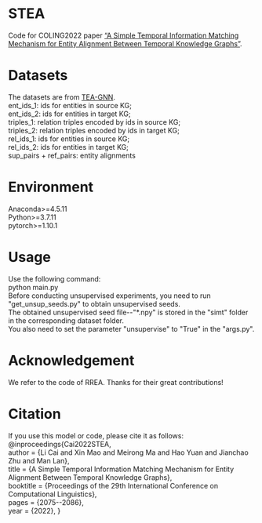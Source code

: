 # STEA
Code for COLING2022 paper [“A Simple Temporal Information Matching Mechanism for Entity Alignment Between Temporal Knowledge Graphs”](https://arxiv.org/abs/2209.09677).
# Datasets
The datasets are from [TEA-GNN](https://github.com/soledad921/TEA-GNN).  
ent_ids_1: ids for entities in source KG;  
ent_ids_2: ids for entities in target KG;  
triples_1: relation triples encoded by ids in source KG;  
triples_2: relation triples encoded by ids in target KG;  
rel_ids_1: ids for entities in source KG;  
rel_ids_2: ids for entities in target KG;  
sup_pairs + ref_pairs: entity alignments  
# Environment
Anaconda>=4.5.11  
Python>=3.7.11  
pytorch>=1.10.1  
# Usage
Use the following command:  
python main.py  
Before conducting unsupervised experiments, you need to run "get_unsup_seeds.py" to obtain unsupervised seeds.  
The obtained unsupervised seed file--"*.npy" is stored in the "simt" folder in the corresponding dataset folder.  
You also need to set the parameter "unsupervise" to "True" in the "args.py". 
# Acknowledgement
We refer to the code of RREA. Thanks for their great contributions!
# Citation
If you use this model or code, please cite it as follows:  
@inproceedings{Cai2022STEA,   
  author    = {Li Cai and Xin Mao and Meirong Ma and Hao Yuan and Jianchao Zhu and Man Lan},  
  title     = {A Simple Temporal Information Matching Mechanism for Entity Alignment Between Temporal Knowledge Graphs},  
  booktitle = {Proceedings of the 29th International Conference on Computational Linguistics},  
  pages     = {2075--2086},  
  year      = {2022}, 
}
